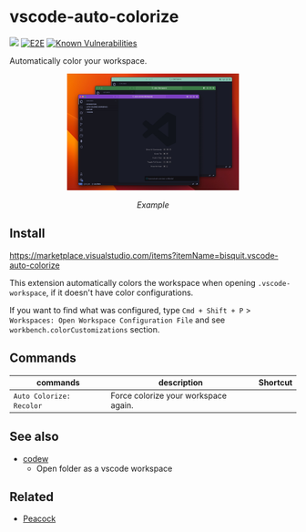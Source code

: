 # vscode-auto-colorize

<a href="https://marketplace.visualstudio.com/items?itemName=bisquit.vscode-auto-colorize"><img src="https://img.shields.io/visual-studio-marketplace/v/bisquit.vscode-auto-colorize?color=blue"></a>
[![E2E](https://github.com/bisquit/vscode-auto-colorize/actions/workflows/e2e.yml/badge.svg)](https://github.com/bisquit/vscode-auto-colorize/actions/workflows/e2e.yml)
[![Known Vulnerabilities](https://snyk.io/test/github/bisquit/vscode-auto-colorize/badge.svg)](https://snyk.io/test/github/bisquit/vscode-auto-colorize)

Automatically color your workspace.

<div align="center">
  <img src="./assets/screenshot.jpeg" width="60%" />
  <p><i>Example</i></p>
</div>

## Install

https://marketplace.visualstudio.com/items?itemName=bisquit.vscode-auto-colorize

This extension automatically colors the workspace when opening `.vscode-workspace`, if it doesn't have color configurations.

If you want to find what was configured, type `Cmd + Shift + P` > `Workspaces: Open Workspace Configuration File` and see `workbench.colorCustomizations` section.

## Commands

| commands                 | description                          | Shortcut |
| ------------------------ | ------------------------------------ | -------- |
| `Auto Colorize: Recolor` | Force colorize your workspace again. |          |

## See also

- [codew](https://github.com/bisquit/codew-cli)
  - Open folder as a vscode workspace

## Related

- [Peacock](https://github.com/johnpapa/vscode-peacock)
